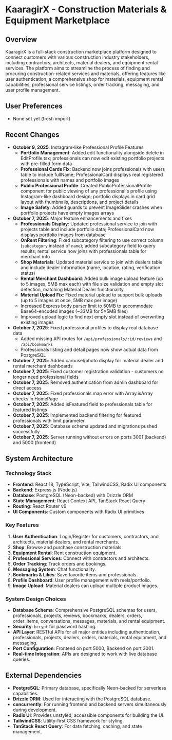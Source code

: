# KaaragirX - Construction Materials & Equipment Marketplace

## Overview
KaaragirX is a full-stack construction marketplace platform designed to connect customers with various construction industry stakeholders, including contractors, architects, material dealers, and equipment rental services. The platform aims to streamline the process of finding and procuring construction-related services and materials, offering features like user authentication, a comprehensive shop for materials, equipment rental capabilities, professional service listings, order tracking, messaging, and user profile management.

## User Preferences
- None set yet (fresh import)

## Recent Changes
- **October 9, 2025**: Instagram-like Professional Profile Features
  - **Portfolio Management**: Added edit functionality alongside delete in EditProfile.tsx; professionals can now edit existing portfolio projects with pre-filled form data
  - **Professional Cards Fix**: Backend now joins professionals with users table to include fullName; ProfessionalCard displays real registered professionals with names and portfolio images
  - **Public Professional Profile**: Created PublicProfessionalProfile component for public viewing of any professional's profile using Instagram-like dashboard design; portfolio displays in card grid layout with thumbnails, descriptions, and project details
  - **Image Safety**: Added guards to prevent ImageSlider crashes when portfolio projects have empty images arrays
- **October 7, 2025**: Major feature enhancements and fixes
  - **Professionals Display**: Updated professional service to join with projects table and include portfolio data; ProfessionalCard now displays portfolio images from database
  - **OnRent Filtering**: Fixed subcategory filtering to use correct column (`subcategory` instead of `name`); added subcategory field to query results; rental service now joins with professionals table for merchant info
  - **Shop Materials**: Updated material service to join with dealers table and include dealer information (name, location, rating, verification status)
  - **Rental Merchant Dashboard**: Added bulk image upload feature (up to 5 images, 5MB max each) with file size validation and empty slot detection, matching Material Dealer functionality
  - **Material Upload Fix**: Fixed material upload to support bulk uploads (up to 5 images at once, 5MB max per image)
  - Increased Express body parser limit to 50MB to accommodate Base64-encoded images (~33MB for 5×5MB files)
  - Improved upload logic to find next empty slot instead of overwriting existing images
- **October 7, 2025**: Fixed professional profiles to display real database data
  - Added missing API routes for `/api/professionals/:id/reviews` and `/api/bookmarks`
  - Professionals listing and detail pages now show actual data from PostgreSQL
- **October 7, 2025**: Added carousel/photo display for material dealer and rental merchant dashboards
- **October 7, 2025**: Fixed customer registration validation - customers no longer need professional fields
- **October 7, 2025**: Removed authentication from admin dashboard for direct access
- **October 7, 2025**: Fixed professionals.map error with Array.isArray checks in HomePage
- **October 7, 2025**: Added isFeatured field to professionals table for featured listings
- **October 7, 2025**: Implemented backend filtering for featured professionals with limit parameter
- **October 7, 2025**: Database schema updated and migrations pushed successfully
- **October 7, 2025**: Server running without errors on ports 3001 (backend) and 5000 (frontend)

## System Architecture

### Technology Stack
- **Frontend**: React 18, TypeScript, Vite, TailwindCSS, Radix UI components
- **Backend**: Express.js (Node.js)
- **Database**: PostgreSQL (Neon-backed) with Drizzle ORM
- **State Management**: React Context API, TanStack React Query
- **Routing**: React Router v6
- **UI Components**: Custom components with Radix UI primitives

### Key Features
1. **User Authentication**: Login/Register for customers, contractors, and architects, material dealers, and rental merchants.
2. **Shop**: Browse and purchase construction materials.
3. **Equipment Rental**: Rent construction equipment.
4. **Professional Services**: Connect with contractors and architects.
5. **Order Tracking**: Track orders and bookings.
6. **Messaging System**: Chat functionality.
7. **Bookmarks & Likes**: Save favorite items and professionals.
8. **Profile Dashboard**: User profile management with reels/portfolio.
9. **Image Upload**: Material dealers can upload multiple product images.

### System Design Choices
- **Database Schema**: Comprehensive PostgreSQL schemas for users, professionals, projects, reviews, bookmarks, dealers, orders, order_items, conversations, messages, materials, and rental equipment.
- **Security**: `bcrypt` for password hashing.
- **API Layer**: RESTful APIs for all major entities including authentication, professionals, projects, dealers, orders, materials, rental equipment, and messaging.
- **Port Configuration**: Frontend on port 5000, Backend on port 3001.
- **Real-time Integration**: APIs are designed to work with live database queries.

## External Dependencies
- **PostgreSQL**: Primary database, specifically Neon-backed for serverless capabilities.
- **Drizzle ORM**: Used for interacting with the PostgreSQL database.
- **concurrently**: For running frontend and backend servers simultaneously during development.
- **Radix UI**: Provides unstyled, accessible components for building the UI.
- **TailwindCSS**: Utility-first CSS framework for styling.
- **TanStack React Query**: For data fetching, caching, and state management.